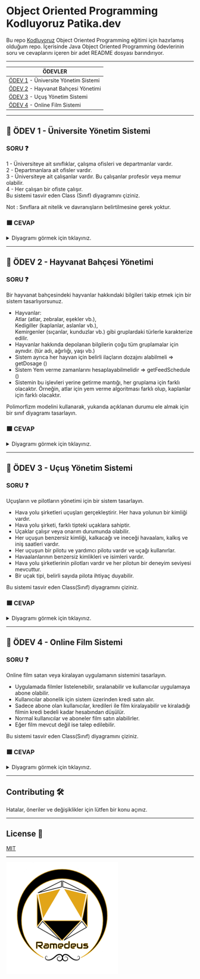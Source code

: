 # Object Oriented Programming Kodluyoruz Patika.dev

Bu repo [Kodluyoruz](Kodluyoruz.org) Object Oriented Programming eğitimi için hazırlamış olduğum repo. İçerisinde Java Object Oriented Programming ödevlerinin soru ve cevaplarını içeren bir adet README dosyası barındırıyor.

----------------------------------------------------------------------------------------------------------------------------------------------------------------------------------

| ÖDEVLER |
|-----|
| [ÖDEV 1](https://github.com/Ramedeus/Object_Oriented_Programming_Kodluyoruz_Patika.dev/blob/main/README.md#open_book-%C3%B6dev-1--%C3%BCniversite-y%C3%B6netim-sistemi) - Üniversite Yönetim Sistemi |
| [ÖDEV 2](https://github.com/Ramedeus/Object_Oriented_Programming_Kodluyoruz_Patika.dev/blob/main/README.md#open_book-%C3%B6dev-2--hayvanat-bah%C3%A7esi-y%C3%B6netimi) - Hayvanat Bahçesi Yönetimi |
| [ÖDEV 3](https://github.com/Ramedeus/Object_Oriented_Programming_Kodluyoruz_Patika.dev/blob/main/README.md#open_book-%C3%B6dev-3--u%C3%A7u%C5%9F-y%C3%B6netim-sistemi) - Uçuş Yönetim Sistemi |
| [ÖDEV 4](https://github.com/Ramedeus/Object_Oriented_Programming_Kodluyoruz_Patika.dev/blob/main/README.md#open_book-%C3%B6dev-3--u%C3%A7u%C5%9F-y%C3%B6netim-sistemi) - Online Film Sistemi |


----------------------------------------------------------------------------------------------------------------------------------------------------------------------------------

## :open_book: ÖDEV 1	- Üniversite Yönetim Sistemi

### SORU :question:

1 - Üniversiteye ait sınıflıklar, çalışma ofisleri ve departmanlar vardır.   
2 - Departmanlara ait ofisler vardır.   
3 - Üniversiteye ait çalışanlar vardır. Bu çalışanlar profesör veya memur olabilir.   
4 - Her çalışan bir ofiste çalışır.   
Bu sistemi tasvir eden Class (Sınıf) diyagramını çiziniz.   

Not : Sınıflara ait nitelik ve davranışların belirtilmesine gerek yoktur.

### :green_square: CEVAP

<details>
<summary>Diyagramı görmek için tıklayınız.</summary>
    
<img src="https://github.com/Ramedeus/Logo/blob/main/%C3%9Cniversite%20Y%C3%B6netim%20Sistemi.PNG "/>
 
</details>


  
  
----------------------------------------------------------------------------------------------------------------------------------------------------------------------------------  

## :open_book: ÖDEV 2	- Hayvanat Bahçesi Yönetimi

### SORU :question:

Bir hayvanat bahçesindeki hayvanlar hakkındaki bilgileri takip etmek için bir sistem tasarlıyorsunuz.

- Hayvanlar:   
Atlar (atlar, zebralar, eşekler vb.),   
Kedigiller (kaplanlar, aslanlar vb.),   
Kemirgenler (sıçanlar, kunduzlar vb.) gibi gruplardaki türlerle karakterize edilir.   
- Hayvanlar hakkında depolanan bilgilerin çoğu tüm gruplamalar için aynıdır. (tür adı, ağırlığı, yaşı vb.)   
- Sistem ayrıca her hayvan için belirli ilaçların dozajını alabilmeli => getDosage ()   
- Sistem Yem verme zamanlarını hesaplayabilmelidir => getFeedSchedule ()   
- Sistemin bu işlevleri yerine getirme mantığı, her gruplama için farklı olacaktır. Örneğin, atlar için yem verme algoritması farklı olup, kaplanlar için farklı olacaktır.   
   
Polimorfizm modelini kullanarak, yukarıda açıklanan durumu ele almak için bir sınıf diyagramı tasarlayın.

### :green_square: CEVAP

<details>
<summary>Diyagramı görmek için tıklayınız.</summary>
    
<img src="https://github.com/Ramedeus/Logo/blob/main/Hayvanat%20Bah%C3%A7esi%20Y%C3%B6netimi.PNG "/>
 
</details>

  
----------------------------------------------------------------------------------------------------------------------------------------------------------------------------------  

## :open_book: ÖDEV 3	- Uçuş Yönetim Sistemi

### SORU :question:

Uçuşların ve pilotların yönetimi için bir sistem tasarlayın.

- Hava yolu şirketleri uçuşları gerçekleştirir. Her hava yolunun bir kimliği vardır.   
- Hava yolu şirketi, farklı tipteki uçaklara sahiptir.   
- Uçaklar çalışır veya onarım durumunda olabilir.   
- Her uçuşun benzersiz kimliği, kalkacağı ve ineceği havaalanı, kalkış ve iniş saatleri vardır.   
- Her uçuşun bir pilotu ve yardımcı pilotu vardır ve uçağı kullanırlar.   
- Havaalanlarının benzersiz kimlikleri ve isimleri vardır.   
- Hava yolu şirketlerinin pilotları vardır ve her pilotun bir deneyim seviyesi mevcuttur.   
- Bir uçak tipi, belirli sayıda pilota ihtiyaç duyabilir.   

Bu sistemi tasvir eden Class(Sınıf) diyagramını çiziniz.   

### :green_square: CEVAP

<details>
<summary>Diyagramı görmek için tıklayınız.</summary>
    
<img src="https://github.com/Ramedeus/Logo/blob/main/U%C3%A7u%C5%9F%20Y%C3%B6netim%20Sistemi.PNG "/>
 
</details>

  
----------------------------------------------------------------------------------------------------------------------------------------------------------------------------------  

## :open_book: ÖDEV 4	- Online Film Sistemi

### SORU :question:

Online film satan veya kiralayan uygulamanın sistemini tasarlayın.

- Uygulamada filmler listelenebilir, sıralanabilir ve kullanıcılar uygulamaya abone olabilir.   
- Kullanıcılar abonelik için sistem üzerinden kredi satın alır.   
- Sadece abone olan kullanıcılar, kredileri ile film kiralayabilir ve kiraladığı filmin kredi bedeli kadar hesabından düşülür.   
- Normal kullanıcılar ve aboneler film satın alabilirler.   
- Eğer film mevcut değil ise talep edilebilir.   

Bu sistemi tasvir eden Class(Sınıf) diyagramını çiziniz.

### :green_square: CEVAP

<details>
<summary>Diyagramı görmek için tıklayınız.</summary>
    
<img src="https://github.com/Ramedeus/Logo/blob/main/Online%20Film%20Sistemi.PNG "/>
 
</details>


  
  
---------------------------------------------------------------------------------------------------------------------------------------------------------------------------------- 

  
## Contributing :hammer_and_wrench:	
Hatalar, öneriler ve değişiklikler için lütfen bir konu açınız.

---------------------------------------------------------------------------------------------------------------------------------------------------------------------------------- 

## License :notebook_with_decorative_cover:

[MIT](https://www.google.com/search?q=mit+license&oq=mit+license&aqs=chrome.0.0l4j0i22i30l6.2910j0j7&sourceid=chrome&ie=UTF-8)
  
---------------------------------------------------------------------------------------------------------------------------------------------------------------------------------- 

<img src="https://github.com/Ramedeus/Logo/blob/main/Ramedeus2.png " width="300" height="300"/>

